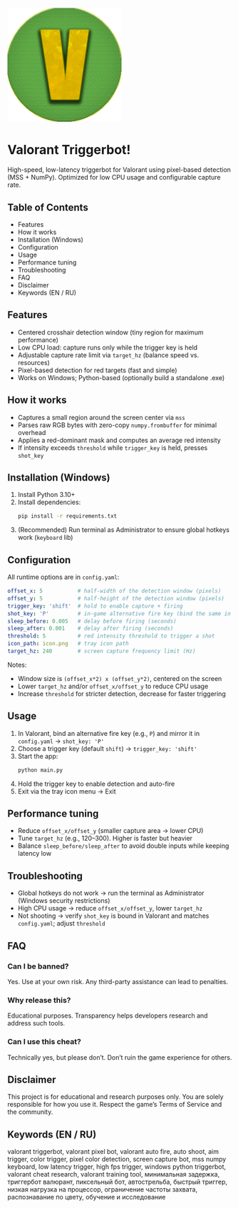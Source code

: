 # ![logo](icon.png "Valorant Triggerbot icon")
# Valorant Triggerbot!
High-speed, low-latency triggerbot for Valorant using pixel-based detection (MSS + NumPy). Optimized for low CPU usage and configurable capture rate.

## Table of Contents
- Features
- How it works
- Installation (Windows)
- Configuration
- Usage
- Performance tuning
- Troubleshooting
- FAQ
- Disclaimer
- Keywords (EN / RU)

## Features
- Centered crosshair detection window (tiny region for maximum performance)
- Low CPU load: capture runs only while the trigger key is held
- Adjustable capture rate limit via `target_hz` (balance speed vs. resources)
- Pixel-based detection for red targets (fast and simple)
- Works on Windows; Python-based (optionally build a standalone .exe)

## How it works
- Captures a small region around the screen center via `mss`
- Parses raw RGB bytes with zero-copy `numpy.frombuffer` for minimal overhead
- Applies a red-dominant mask and computes an average red intensity
- If intensity exceeds `threshold` while `trigger_key` is held, presses `shot_key`

## Installation (Windows)
1. Install Python 3.10+
2. Install dependencies:
   ```bash
   pip install -r requirements.txt
   ```
3. (Recommended) Run terminal as Administrator to ensure global hotkeys work (`keyboard` lib)

## Configuration
All runtime options are in `config.yaml`:

```yaml
offset_x: 5           # half-width of the detection window (pixels)
offset_y: 5           # half-height of the detection window (pixels)
trigger_key: 'shift'  # hold to enable capture + firing
shot_key: 'P'         # in-game alternative fire key (bind the same in Valorant)
sleep_before: 0.005   # delay before firing (seconds)
sleep_after: 0.001    # delay after firing (seconds)
threshold: 5          # red intensity threshold to trigger a shot
icon_path: icon.png   # tray icon path
target_hz: 240        # screen capture frequency limit (Hz)
```

Notes:
- Window size is `(offset_x*2) x (offset_y*2)`, centered on the screen
- Lower `target_hz` and/or `offset_x/offset_y` to reduce CPU usage
- Increase `threshold` for stricter detection, decrease for faster triggering

## Usage
1. In Valorant, bind an alternative fire key (e.g., `P`) and mirror it in `config.yaml` → `shot_key: 'P'`
2. Choose a trigger key (default `shift`) → `trigger_key: 'shift'`
3. Start the app:
   ```bash
   python main.py
   ```
4. Hold the trigger key to enable detection and auto-fire
5. Exit via the tray icon menu → Exit

## Performance tuning
- Reduce `offset_x/offset_y` (smaller capture area → lower CPU)
- Tune `target_hz` (e.g., 120–300). Higher is faster but heavier
- Balance `sleep_before/sleep_after` to avoid double inputs while keeping latency low

## Troubleshooting
- Global hotkeys do not work → run the terminal as Administrator (Windows security restrictions)
- High CPU usage → reduce `offset_x/offset_y`, lower `target_hz`
- Not shooting → verify `shot_key` is bound in Valorant and matches `config.yaml`; adjust `threshold`

## FAQ
### Can I be banned?
Yes. Use at your own risk. Any third-party assistance can lead to penalties.

### Why release this?
Educational purposes. Transparency helps developers research and address such tools.

### Can I use this cheat?
Technically yes, but please don’t. Don’t ruin the game experience for others.

## Disclaimer
This project is for educational and research purposes only. You are solely responsible for how you use it. Respect the game’s Terms of Service and the community.

## Keywords (EN / RU)
valorant triggerbot, valorant pixel bot, valorant auto fire, auto shoot, aim trigger, color trigger, pixel color detection, screen capture bot, mss numpy keyboard, low latency trigger, high fps trigger, windows python triggerbot, valorant cheat research, valorant training tool, минимальная задержка, триггербот валюрант, пиксельный бот, автострельба, быстрый триггер, низкая нагрузка на процессор, ограничение частоты захвата, распознавание по цвету, обучение и исследование